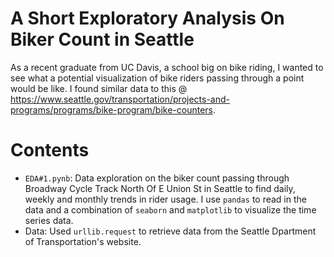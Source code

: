 # A Short Exploratory Analysis On Biker Count in Seattle
As a recent graduate from UC Davis, a school big on bike riding, I wanted to see what a potential visualization of bike riders passing through a point would be like. I found similar data to this @ https://www.seattle.gov/transportation/projects-and-programs/programs/bike-program/bike-counters. 

# Contents
* `EDA#1.pynb`: Data exploration on the biker count passing through Broadway Cycle Track North Of E Union St in Seattle to find daily, weekly and monthly trends in rider usage. I use `pandas` to read in the data and a combination of `seaborn` and `matplotlib` to visualize the time series data. 
* Data: Used `urllib.request` to retrieve data from the Seattle Dpartment of Transportation's website.

